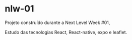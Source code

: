 # nlw-01
Projeto construído durante a Next Level Week #01, 

Estudo das tecnologias React, React-native, expo e leaflet.
